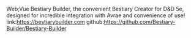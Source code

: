 Web;Vue
Bestiary Builder, the convenient Bestiary Creator for D&D 5e, designed for incredible integration with Avrae and convenience of use!
link:https://bestiarybuilder.com
github:https://github.com/Bestiary-Builder/Bestiary-Builder